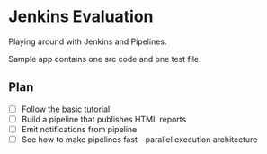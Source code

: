 # Jenkins Evaluation
Playing around with Jenkins and Pipelines.

Sample app contains one src code and one test file.

## Plan
- [ ] Follow the [basic tutorial](https://www.jenkins.io/doc/pipeline/tour/getting-started/)
- [ ] Build a pipeline that publishes HTML reports
- [ ] Emit notifications from pipeline
- [ ] See how to make pipelines fast - parallel execution architecture